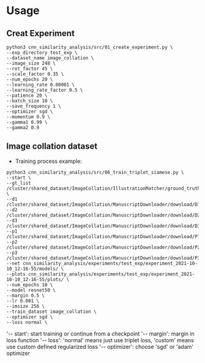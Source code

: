
# Usage
## Creat Experiment
```
python3 cnn_similarity_analysis/src/01_create_experiment.py \
--exp_directory test_exp \
--dataset_name image_collation \
--image_size 248 \
--rot_factor 45 \
--scale_factor 0.35 \
--num_epochs 20 \
--learning_rate 0.00001 \
--learning_rate_factor 0.5 \
--patience 20 \
--batch_size 10 \
--save_frequency 1 \
--optimizer sgd \
--momentum 0.9 \
--gamma1 0.99 \
--gamma2 0.9
```

## Image collation dataset
- Training process
example:
```
python3 cnn_similarity_analysis/src/06_train_triplet_siamese.py \
--start \
--gt_list /cluster/shared_dataset/ImageCollation/IllustrationMatcher/ground_truth/ \
--d1 /cluster/shared_dataset/ImageCollation/ManuscriptDownloader/download/D1/
--d2 /cluster/shared_dataset/ImageCollation/ManuscriptDownloader/download/D2/
--d3 /cluster/shared_dataset/ImageCollation/ManuscriptDownloader/download/D3/
--p1 /cluster/shared_dataset/ImageCollation/ManuscriptDownloader/download/P1/
--p2 /cluster/shared_dataset/ImageCollation/ManuscriptDownloader/download/P2/
--p3 /cluster/shared_dataset/ImageCollation/ManuscriptDownloader/download/P3/
--net cnn_similarity_analysis/experiments/test_exp/experiment_2021-10-10_12-16-55/models/ \
--plots cnn_similarity_analysis/experiments/test_exp/experiment_2021-10-10_12-16-55/plots/ \
--num_epochs 10 \
--model resnet50 \
--margin 0.5 \
--lr 0.001 \
--imsize 256 \
--train_dataset image_collation \
--optimizer sgd \
--loss normal \
```
'-- start': start training or continue from a checkpoint
'-- margin': margin in loss function
'-- loss': 'normal' means just use triplet loss, 'custom' means use custom defined regularized loss
'-- optimizer': choose 'sgd' or 'adam' optimizer


